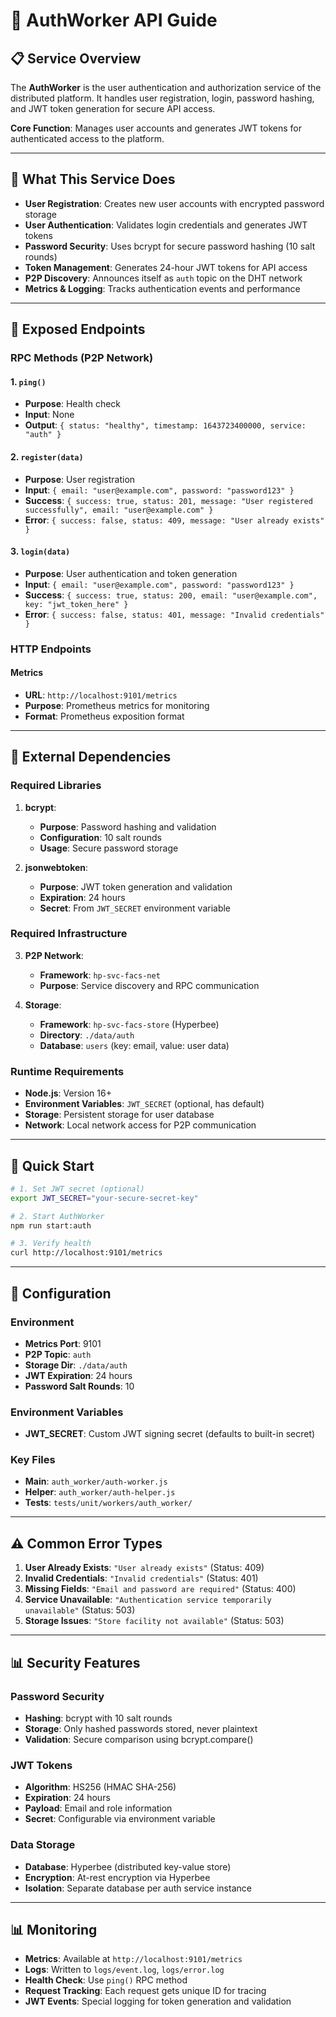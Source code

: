 # 🔐 AuthWorker API Guide

## 📋 Service Overview

The **AuthWorker** is the user authentication and authorization service of the distributed platform. It handles user registration, login, password hashing, and JWT token generation for secure API access.

**Core Function**: Manages user accounts and generates JWT tokens for authenticated access to the platform.

---

## 🎯 What This Service Does

- **User Registration**: Creates new user accounts with encrypted password storage
- **User Authentication**: Validates login credentials and generates JWT tokens
- **Password Security**: Uses bcrypt for secure password hashing (10 salt rounds)
- **Token Management**: Generates 24-hour JWT tokens for API access
- **P2P Discovery**: Announces itself as `auth` topic on the DHT network
- **Metrics & Logging**: Tracks authentication events and performance

---

## 📡 Exposed Endpoints

### **RPC Methods** (P2P Network)

#### 1. `ping()`
- **Purpose**: Health check
- **Input**: None
- **Output**: `{ status: "healthy", timestamp: 1643723400000, service: "auth" }`

#### 2. `register(data)`
- **Purpose**: User registration
- **Input**: `{ email: "user@example.com", password: "password123" }`
- **Success**: `{ success: true, status: 201, message: "User registered successfully", email: "user@example.com" }`
- **Error**: `{ success: false, status: 409, message: "User already exists" }`

#### 3. `login(data)`
- **Purpose**: User authentication and token generation
- **Input**: `{ email: "user@example.com", password: "password123" }`
- **Success**: `{ success: true, status: 200, email: "user@example.com", key: "jwt_token_here" }`
- **Error**: `{ success: false, status: 401, message: "Invalid credentials" }`

### **HTTP Endpoints**

#### Metrics
- **URL**: `http://localhost:9101/metrics`
- **Purpose**: Prometheus metrics for monitoring
- **Format**: Prometheus exposition format

---

## 🔗 External Dependencies

### **Required Libraries**
1. **bcrypt**: 
   - **Purpose**: Password hashing and validation
   - **Configuration**: 10 salt rounds
   - **Usage**: Secure password storage

2. **jsonwebtoken**: 
   - **Purpose**: JWT token generation and validation
   - **Expiration**: 24 hours
   - **Secret**: From `JWT_SECRET` environment variable

### **Required Infrastructure**
3. **P2P Network**: 
   - **Framework**: `hp-svc-facs-net`
   - **Purpose**: Service discovery and RPC communication

4. **Storage**: 
   - **Framework**: `hp-svc-facs-store` (Hyperbee)
   - **Directory**: `./data/auth`
   - **Database**: `users` (key: email, value: user data)

### **Runtime Requirements**
- **Node.js**: Version 16+
- **Environment Variables**: `JWT_SECRET` (optional, has default)
- **Storage**: Persistent storage for user database
- **Network**: Local network access for P2P communication

---

## 🚀 Quick Start

```bash
# 1. Set JWT secret (optional)
export JWT_SECRET="your-secure-secret-key"

# 2. Start AuthWorker
npm run start:auth

# 3. Verify health
curl http://localhost:9101/metrics
```

---

## 🔧 Configuration

### **Environment**
- **Metrics Port**: 9101
- **P2P Topic**: `auth`
- **Storage Dir**: `./data/auth`
- **JWT Expiration**: 24 hours
- **Password Salt Rounds**: 10

### **Environment Variables**
- **JWT_SECRET**: Custom JWT signing secret (defaults to built-in secret)

### **Key Files**
- **Main**: `auth_worker/auth-worker.js`
- **Helper**: `auth_worker/auth-helper.js`
- **Tests**: `tests/unit/workers/auth_worker/`

---

## ⚠️ Common Error Types

1. **User Already Exists**: `"User already exists"` (Status: 409)
2. **Invalid Credentials**: `"Invalid credentials"` (Status: 401)
3. **Missing Fields**: `"Email and password are required"` (Status: 400)
4. **Service Unavailable**: `"Authentication service temporarily unavailable"` (Status: 503)
5. **Storage Issues**: `"Store facility not available"` (Status: 503)

---

## 📊 Security Features

### **Password Security**
- **Hashing**: bcrypt with 10 salt rounds
- **Storage**: Only hashed passwords stored, never plaintext
- **Validation**: Secure comparison using bcrypt.compare()

### **JWT Tokens**
- **Algorithm**: HS256 (HMAC SHA-256)
- **Expiration**: 24 hours
- **Payload**: Email and role information
- **Secret**: Configurable via environment variable

### **Data Storage**
- **Database**: Hyperbee (distributed key-value store)
- **Encryption**: At-rest encryption via Hyperbee
- **Isolation**: Separate database per auth service instance

---

## 📊 Monitoring

- **Metrics**: Available at `http://localhost:9101/metrics`
- **Logs**: Written to `logs/event.log`, `logs/error.log`
- **Health Check**: Use `ping()` RPC method
- **Request Tracking**: Each request gets unique ID for tracing
- **JWT Events**: Special logging for token generation and validation